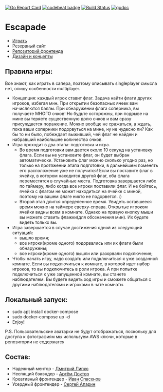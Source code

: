 [![Go Report Card](https://goreportcard.com/badge/github.com/go-park-mail-ru/2019_1_Escapade)](https://goreportcard.com/report/github.com/go-park-mail-ru/2019_1_Escapade) 
[![codebeat badge](https://codebeat.co/badges/994dc363-cd9f-411f-a8b6-75c77e2a41e3)](https://codebeat.co/projects/github-com-smartphonejava-2019_1_escapade-master)
[![Build Status](https://travis-ci.org/go-park-mail-ru/2019_1_Escapade.svg?branch=develop)](https://travis-ci.org/go-park-mail-ru/2019_1_Escapade) 
[![godoc](http://img.shields.io/badge/godoc-reference-blue.svg?style=flat)](https://godoc.org/github.com/go-park-mail-ru/2019_1_Escapade) 

# Escapade 

- [Играть](https://explosion.team)
- [Резервный сайт](https://ser.ru.com/)
- [Репозиторий фронтенда](https://github.com/frontend-park-mail-ru/2019_1_Escapade)
- [Дизайн и концепты](https://www.figma.com/file/WcFryEu51iySsuBd8F0CLi0S/explose)

## Правила игры:
Все знают, как играть в сапера, поэтому описывать singleplayer смысла нет, опишу особенности multiplayer.
- Концепция: каждый игрок ставит флаг. Задача найти флаги других игроков, избегая мин. При открытии безопасных ячеек вам начисляются баллы. При обнаружении флага соперника, вы получаете МНОГО очков! Но будьте осторожны, при подрыве на мине вы теряете существенную долю очков и вам сразу присуждается поражение. Можно вообще не сражаться, а ждать, пока ваши соперники подорвуться на мине, ну не чудесно ли? Как бы то ни было, побеждает выживший, чей флаг не найден и набравший наибольшее количество очков.
- Игра проходит в два этапа: подготовка и игра. 
  - Во время подготовки вам дается около 10 секунд на установку флага. Если вы не установите флаг, он будет выбран автоматически. Установить флаг можно сколько угодно раз, но только на протяжении этапа подготовки, в дальнейшем поменять его расположение уже не получится! Если вы поставите флаг в ячейку, в котором находится другой флаг, оба флага переместятся в случайные места. Подготовка завершается либо по таймеру, либо когда все игроки поставили флаг. И не бойтесь, ячейка с флагом не может находиться на ячейке с миной, поэтому на вашем флаге никто не подорвется. :)
  - Второй этап длится определенное время. Увидеть оставшееся время можно на таймере сверху-справа. Открытые игроком ячейки видны всем в комнате. Однако на правую кнопку мыши вы можете ставить флажки(для обозначения мин). Их будете видеть только вы.
- Игра завершается в случае достижения одной из следующий ситуаций:
  - вышло время;
  - все игроки(кроме одного) подорвались или их флаги были обнаружены;
  - все игроки(кроме одного) вышли или разорвали подключение;
- Чтобы начать игру, надо создать или подключиться к уже созданной комнате. Если вы подключиться к комнате, в которой идет набор игроков, то вы подключитесь в роли игрока. А при попытке подключиться к уже запущенной комнате, вы станете наблюдателем. Вы будете видеть ход игры и сможете общаться с другими наблюдателями и игроками в чате комнаты.

## Локальный запуск:
- sudo apt  install docker-compose
- sudo docker-compose up -d
- Enjoy!

P.S. Пользовательские аватарки не будут отображаться, поскольку для доступа к фотографиям мы используем AWS ключи, которые в репозитории не содержатся

## Состав:
- Надежный ментор - [Дмитрий Липко](https://github.com/dlipko)
- Неспящий бэкэндер - [Артём Доктор](https://github.com/SmartPhoneJava)
- Креативный фронтендер - [Иван Спасенов](https://github.com/slevinsps)
- Усердный фронтендер - [Сергей Апарин](https://github.com/Bigyin1)
